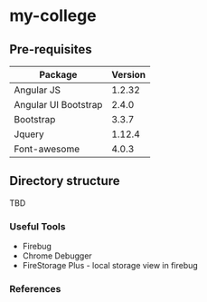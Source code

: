 # my-college

## Pre-requisites

| Package       | Version      |
| ------------- | -----------  |
| Angular JS		| 1.2.32       |  
| Angular UI Bootstrap  | 2.4.0|
| Bootstrap		    | 3.3.7  |
| Jquery |  1.12.4	   |
| Font-awesome  |  4.0.3 |


## Directory structure

TBD

### Useful Tools

- Firebug
- Chrome Debugger
- FireStorage Plus - local storage view in firebug


### References

